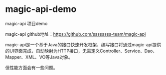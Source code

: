 # magic-api-demo
magic-api 项目demo

magic-api github地址：https://github.com/ssssssss-team/magic-api

magic-api是一个基于Java的接口快速开发框架，编写接口将通过magic-api提供的UI界面完成，自动映射为HTTP接口，无需定义Controller、Service、Dao、Mapper、XML、VO等Java对象。

但性能方面会有一些问题。
